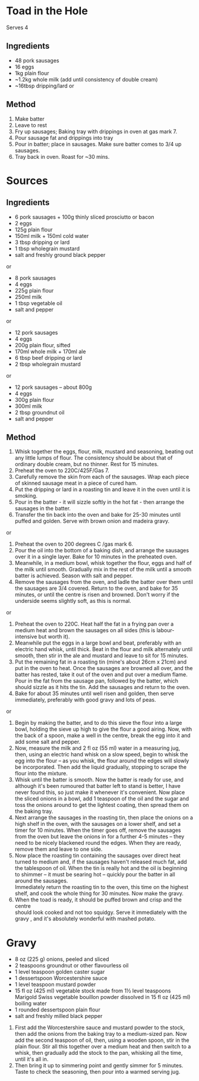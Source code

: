 Toad in the Hole
================

Serves 4


Ingredients
-----------

- 48 pork sausages
- 16 eggs
- 1kg plain flour
- ~1.2kg whole milk (add until consistency of double cream)
- ~16tbsp dripping/lard or 


Method
------

1. Make batter
2. Leave to rest
3. Fry up sausages; Baking tray with drippings in oven at gas mark 7.
4. Pour sausage fat and drippings into tray
5. Pour in batter; place in sausages. Make sure batter comes to 3/4 up sausages.
6. Tray back in oven. Roast for ~30 mins.


Sources
=======

Ingredients
-----------

- 6 pork sausages + 100g thinly sliced prosciutto or bacon
- 2 eggs
- 125g plain flour
- 150ml milk + 150ml cold water
- 3 tbsp dripping or lard
- 1 tbsp wholegrain mustard
- salt and freshly ground black pepper

or

- 8 pork sausages
- 4 eggs
- 225g plain flour
- 250ml milk
- 1 tbsp vegetable oil
- salt and pepper

or

- 12 pork sausages
- 4 eggs
- 200g plain flour, sifted
- 170ml whole milk + 170ml ale
- 6 tbsp beef dripping or lard
- 2 tbsp wholegrain mustard

or

- 12 pork sausages – about 800g
- 4 eggs
- 300g plain flour
- 300ml milk
- 2 tbsp groundnut oil
- salt and pepper


Method
------

1. Whisk together the eggs, flour, milk, mustard and seasoning, beating out any
   little lumps of flour. The consistency should be about that of ordinary
   double cream, but no thinner. Rest for 15 minutes.
2. Preheat the oven to 220C/425F/Gas 7.
3. Carefully remove the skin from each of the sausages. Wrap each piece of
   skinned sausage meat in a piece of cured ham.
4. Put the dripping or lard in a roasting tin and leave it in the oven until it
   is smoking.
5. Pour in the batter - it will sizzle softly in the hot fat - then arrange the
   sausages in the batter.
6. Transfer the tin back into the oven and bake for 25-30 minutes until puffed
   and golden. Serve with brown onion and madeira gravy.

or

1. Preheat the oven to 200 degrees C /gas mark 6.
2. Pour the oil into the bottom of a baking dish, and arrange the sausages over
   it in a single layer. Bake for 10 minutes in the preheated oven.
3. Meanwhile, in a medium bowl, whisk together the flour, eggs and half of the
   milk until smooth. Gradually mix in the rest of the milk until a smooth
   batter is achieved. Season with salt and pepper.
4. Remove the sausages from the oven, and ladle the batter over them until the
   sausages are 3/4 covered. Return to the oven, and bake for 35 minutes, or
   until the centre is risen and browned. Don't worry if the underside seems
   slightly soft, as this is normal.

or

1. Preheat the oven to 220C. Heat half the fat in a frying pan over a medium
   heat and brown the sausages on all sides (this is labour-intensive but worth
   it).
2. Meanwhile put the eggs in a large bowl and beat, preferably with an electric
   hand whisk, until thick. Beat in the flour and milk alternately until
   smooth, then stir in the ale and mustard and leave to sit for 15 minutes.
3. Put the remaining fat in a roasting tin (mine's about 26cm x 21cm) and put
   in the oven to heat. Once the sausages are browned all over, and the batter
   has rested, take it out of the oven and put over a medium flame. Pour in the
   fat from the sausage pan, followed by the batter, which should sizzle as it
   hits the tin. Add the sausages and return to the oven.
4. Bake for about 35 minutes until well risen and golden, then serve
   immediately, preferably with good gravy and lots of peas.

or

1. Begin by making the batter, and to do this sieve the flour into a large
   bowl, holding the sieve up high to give the flour a good airing. Now, with
   the back of a spoon, make a well in the centre, break the egg into it and
   add some salt and pepper.
2. Now, measure the milk and 2 fl oz (55 ml) water in a measuring jug, then,
   using an electric hand whisk on a slow speed, begin to whisk the egg into
   the flour – as you whisk, the flour around the edges will slowly be
   incorporated. Then add the liquid gradually, stopping to scrape the flour
   into the mixture.
3. Whisk until the batter is smooth. Now the batter is ready for use, and
   although it's been rumoured that batter left to stand is better, I have
   never found this, so just make it whenever it's convenient. Now place the
   sliced onions in a bowl, add 1 teaspoon of the oil and the sugar and toss
   the onions around to get the lightest coating, then spread them on the
   baking tray.
4. Next arrange the sausages in the roasting tin, then place the onions on a
   high shelf in the oven, with the sausages on a lower shelf, and set a timer
   for 10 minutes. When the timer goes off, remove the sausages from the oven
   but leave the onions in for a further 4-5 minutes – they need to be nicely
   blackened round the edges. When they are ready, remove them and leave to one
   side.
5. Now place the roasting tin containing the sausages over direct heat turned
   to medium and, if the sausages haven't released much fat, add the tablespoon
   of oil. When the tin is really hot and the oil is beginning to shimmer – it 
   must be searing hot – quickly pour the batter in all around the sausages.   
   Immediately return the roasting tin to the oven, this time on the highest   
   shelf, and cook the whole thing for 30 minutes. Now make the gravy.         
6. When the toad is ready, it should be puffed brown and crisp and the centre  
   should look cooked and not too squidgy. Serve it immediately with the gravy ,
   and it's absolutely wonderful with mashed potato.                           


Gravy
=====

- 8 oz (225 g) onions, peeled and sliced
- 2 teaspoons groundnut or other flavourless oil
- 1 level teaspoon golden caster sugar
- 1 dessertspoon Worcestershire sauce
- 1 level teaspoon mustard powder
- 15 fl oz (425 ml) vegetable stock made from 1½ level teaspoons Marigold Swiss
  vegetable bouillon powder dissolved in 15 fl oz (425 ml) boiling water
- 1 rounded dessertspoon plain flour
- salt and freshly milled black pepper

1. First add the Worcestershire sauce and mustard powder to the stock, then add
   the onions from the baking tray to a medium-sized pan. Now add the second
   teaspoon of oil, then, using a wooden spoon, stir in the plain flour. Stir
   all this together over a medium heat and then switch to a whisk, then
   gradually add the stock to the pan, whisking all the time, until it's all
   in. 
2. Then bring it up to simmering point and gently simmer for 5 minutes. Taste
   to check the seasoning, then pour into a warmed serving jug.
